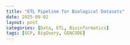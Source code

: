 ```yaml
---
title: "ETL Pipeline for Biological Datasets"
date: 2025-09-02
layout: post
categories: [Data, ETL, Bioinformatics]
tags: [GCP, BigQuery, GENCODE]
---
```

